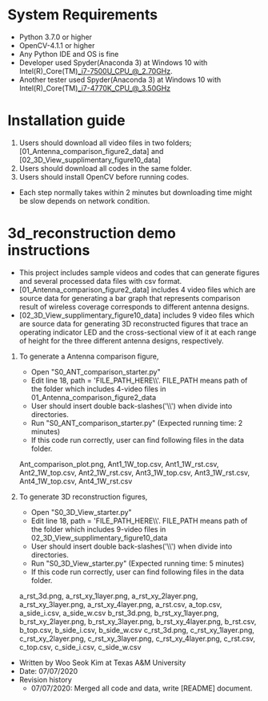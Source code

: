 # System Requirements
- Python 3.7.0 or higher
- OpenCV-4.1.1 or higher
- Any Python IDE and OS is fine 
- Developer used Spyder(Anaconda 3) at Windows 10 with Intel(R)_Core(TM)_i7-7500U_CPU_@_2.70GHz.
- Another tester used Spyder(Anaconda 3) at Windows 10 with Intel(R)_Core(TM)_i7-4770K_CPU_@_3.50GHz

# Installation guide
1. Users should download all video files in two folders; [01_Antenna_comparison_figure2_data] and [02_3D_View_supplimentary_figure10_data]
2. Users should download all codes in the same folder.
3. Users should install OpenCV before running codes.
* Each step normally takes within 2 minutes but downloading time might be slow depends on network condition.

# 3d_reconstruction demo instructions
- This project includes sample videos and codes that can generate figures and several processed data files with csv format.
- [01_Antenna_comparison_figure2_data] includes 4 video files which are source data for generating a bar graph that represents comparison result of wireless coverage corresponds to different antenna designs.
- [02_3D_View_supplimentary_figure10_data] includes 9 video files which are source data for generating 3D reconstructed figures that trace an operating indicator LED and the cross-sectional view of it at each range of height for the three different antenna designs, respectively.

1. To generate a Antenna comparison figure,
	- Open "S0_ANT_comparison_starter.py"
	- Edit line 18, path = 'FILE_PATH_HERE\\\\'. FILE_PATH means path of the folder which includes 4-video files in 01_Antenna_comparison_figure2_data
	- User should insert double back-slashes('\\\\') when divide into directories.
	- Run "S0_ANT_comparison_starter.py" (Expected running time: 2 minutes)
	- If this code run correctly, user can find following files in the data folder.
	
	Ant_comparison_plot.png, Ant1_1W_top.csv, Ant1_1W_rst.csv, Ant2_1W_top.csv, Ant2_1W_rst.csv, Ant3_1W_top.csv, Ant3_1W_rst.csv, Ant4_1W_top.csv, Ant4_1W_rst.csv
  	
2. To generate 3D reconstruction figures,
	- Open "S0_3D_View_starter.py"
	- Edit line 18, path = 'FILE_PATH_HERE\\\\'. FILE_PATH means path of the folder which includes 9-video files in 02_3D_View_supplimentary_figure10_data
	- User should insert double back-slashes('\\\\') when divide into directories.
	- Run "S0_3D_View_starter.py" (Expected running time: 5 minutes)
	- If this code run correctly, user can find following files in the data folder.
	
	a_rst_3d.png, a_rst_xy_1layer.png, a_rst_xy_2layer.png, a_rst_xy_3layer.png, a_rst_xy_4layer.png, a_rst.csv, a_top.csv, a_side_i.csv, a_side_w.csv
	b_rst_3d.png, b_rst_xy_1layer.png, b_rst_xy_2layer.png, b_rst_xy_3layer.png, b_rst_xy_4layer.png, b_rst.csv, b_top.csv, b_side_i.csv, b_side_w.csv
	c_rst_3d.png, c_rst_xy_1layer.png, c_rst_xy_2layer.png, c_rst_xy_3layer.png, c_rst_xy_4layer.png, c_rst.csv, c_top.csv, c_side_i.csv, c_side_w.csv
	
* Written by Woo Seok Kim at Texas A&M University
* Date: 07/07/2020
* Revision history
	- 07/07/2020: Merged all code and data, write [README] document.
